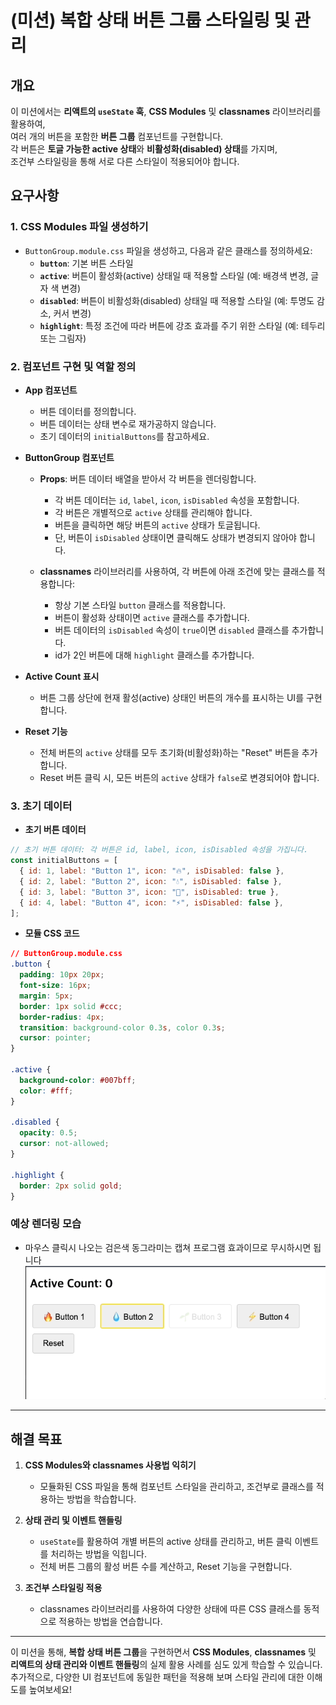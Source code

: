 # (미션) 복합 상태 버튼 그룹 스타일링 및 관리

## 개요

이 미션에서는 **리액트의 `useState` 훅**, **CSS Modules** 및 **classnames** 라이브러리를 활용하여,  
여러 개의 버튼을 포함한 **버튼 그룹** 컴포넌트를 구현합니다.  
각 버튼은 **토글 가능한 active 상태**와 **비활성화(disabled) 상태**를 가지며,  
조건부 스타일링을 통해 서로 다른 스타일이 적용되어야 합니다.

## 요구사항

### 1. CSS Modules 파일 생성하기

- `ButtonGroup.module.css` 파일을 생성하고, 다음과 같은 클래스를 정의하세요:
  - **`button`**: 기본 버튼 스타일
  - **`active`**: 버튼이 활성화(active) 상태일 때 적용할 스타일 (예: 배경색 변경, 글자 색 변경)
  - **`disabled`**: 버튼이 비활성화(disabled) 상태일 때 적용할 스타일 (예: 투명도 감소, 커서 변경)
  - **`highlight`**: 특정 조건에 따라 버튼에 강조 효과를 주기 위한 스타일 (예: 테두리 또는 그림자)

### 2. 컴포넌트 구현 및 역할 정의

- **App 컴포넌트**

  - 버튼 데이터를 정의합니다.
  - 버튼 데이터는 상태 변수로 재가공하지 않습니다.
  - 초기 데이터의 `initialButtons`를 참고하세요.

- **ButtonGroup 컴포넌트**

  - **Props**: 버튼 데이터 배열을 받아서 각 버튼을 렌더링합니다.

    - 각 버튼 데이터는 `id`, `label`, `icon`, `isDisabled` 속성을 포함합니다.
    - 각 버튼은 개별적으로 `active` 상태를 관리해야 합니다.
    - 버튼을 클릭하면 해당 버튼의 `active` 상태가 토글됩니다.
    - 단, 버튼이 `isDisabled` 상태이면 클릭해도 상태가 변경되지 않아야 합니다.

  - **classnames** 라이브러리를 사용하여, 각 버튼에 아래 조건에 맞는 클래스를 적용합니다:
    - 항상 기본 스타일 `button` 클래스를 적용합니다.
    - 버튼이 활성화 상태이면 `active` 클래스를 추가합니다.
    - 버튼 데이터의 `isDisabled` 속성이 `true`이면 `disabled` 클래스를 추가합니다.
    - id가 2인 버튼에 대해 `highlight` 클래스를 추가합니다.

- **Active Count 표시**

  - 버튼 그룹 상단에 현재 활성(active) 상태인 버튼의 개수를 표시하는 UI를 구현합니다.

- **Reset 기능**
  - 전체 버튼의 `active` 상태를 모두 초기화(비활성화)하는 "Reset" 버튼을 추가합니다.
  - Reset 버튼 클릭 시, 모든 버튼의 `active` 상태가 `false`로 변경되어야 합니다.

### 3. 초기 데이터

- **초기 버튼 데이터**

```javascript
// 초기 버튼 데이터: 각 버튼은 id, label, icon, isDisabled 속성을 가집니다.
const initialButtons = [
  { id: 1, label: "Button 1", icon: "🔥", isDisabled: false },
  { id: 2, label: "Button 2", icon: "💧", isDisabled: false },
  { id: 3, label: "Button 3", icon: "🌱", isDisabled: true },
  { id: 4, label: "Button 4", icon: "⚡", isDisabled: false },
];
```

- **모듈 CSS 코드**

```css
// ButtonGroup.module.css
.button {
  padding: 10px 20px;
  font-size: 16px;
  margin: 5px;
  border: 1px solid #ccc;
  border-radius: 4px;
  transition: background-color 0.3s, color 0.3s;
  cursor: pointer;
}

.active {
  background-color: #007bff;
  color: #fff;
}

.disabled {
  opacity: 0.5;
  cursor: not-allowed;
}

.highlight {
  border: 2px solid gold;
}
```

### **예상 렌더링 모습**

- 마우스 클릭시 나오는 검은색 동그라미는 캡쳐 프로그램 효과이므로 무시하시면 됩니다  
  ![alt text](result.gif)

---

## 해결 목표

1. **CSS Modules와 classnames 사용법 익히기**

   - 모듈화된 CSS 파일을 통해 컴포넌트 스타일을 관리하고, 조건부로 클래스를 적용하는 방법을 학습합니다.

2. **상태 관리 및 이벤트 핸들링**

   - `useState`를 활용하여 개별 버튼의 active 상태를 관리하고, 버튼 클릭 이벤트를 처리하는 방법을 익힙니다.
   - 전체 버튼 그룹의 활성 버튼 수를 계산하고, Reset 기능을 구현합니다.

3. **조건부 스타일링 적용**
   - classnames 라이브러리를 사용하여 다양한 상태에 따른 CSS 클래스를 동적으로 적용하는 방법을 연습합니다.

---

이 미션을 통해, **복합 상태 버튼 그룹**을 구현하면서
**CSS Modules**, **classnames** 및 **리액트의 상태 관리와 이벤트 핸들링**의 실제 활용 사례를 심도 있게 학습할 수 있습니다.
추가적으로, 다양한 UI 컴포넌트에 동일한 패턴을 적용해 보며 스타일 관리에 대한 이해도를 높여보세요!
